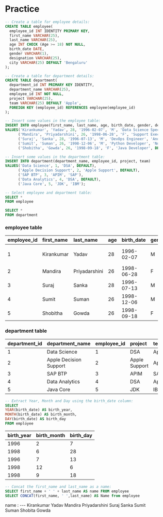 # **Practice**

```sql
-- Create a table for employee details:
CREATE TABLE employee(
  employee_id INT IDENTITY PRIMARY KEY,
  first_name VARCHAR(25),
  last_name VARCHAR(25),
  age INT CHECK (Age >= 18) NOT NULL,
  birth_date DATE,
  gender VARCHAR(1),
  designation VARCHAR(25),
  city VARCHAR(25) DEFAULT 'Bengaluru'
);
```
```sql
-- Create a table for department details:
CREATE TABLE department(
  department_id INT PRIMARY KEY IDENTITY,
  department_name VARCHAR(25),
  employee_id INT NOT NULL,
  project VARCHAR(25),
  team VARCHAR(25) DEFAULT 'Apple',
  FOREIGN KEY (employee_id) REFERENCES employee(employee_id)
);
```
```sql
-- Insert some values in the employee table:  
INSERT INTO employee(first_name, last_name, age, birth_date, gender, designation, city)
VALUES('Kirankumar', 'Yadav', 28, '1996-02-07', 'M', 'Data Science Specialist', 'Mumbai'),
      ('Mandira', 'Priyadarshini', 26, '1998-06-28', 'F', 'Support Executive', DEFAULT),
      ('Suraj', 'Sanka', 28, '1996-07-13', 'M', 'DevOps Engineer', 'Andhra Pradesh'),
      ('Sumit', 'Suman', 26, '1998-12-06', 'M', 'Python Developer', 'Noida'),
      ('Shobitha', 'Gowda', 26, '1998-09-18', 'F', 'Java Developer', DEFAULT);
```
```sql
-- Insert some values in the department table:
INSERT INTO department(department_name, employee_id, project, team)
VALUES('Data Science', 1, 'DSA', DEFAULT),
      ('Apple Decision Support', 2, 'Apple Support', DEFAULT),
      ('SAP BTP', 3, 'APIM', 'SAP'),
      ('Data Analytics', 4, 'DSA', DEFAULT),
      ('Java Core', 5, 'JDK', 'IBM');
```
```sql
-- Select employee and department table:
SELECT *
FROM employee

SELECT *
FROM department
```

### **employee table**
employee_id | first_name | last_name | age | birth_date | gender | designation | city
:--- | :--- | :--- | :--- | :--- | :--- | :--- | :---
1 | Kirankumar | Yadav | 28 | 1996-02-07 | M | Data Science Specialist | Mumbai
2 | Mandira | Priyadarshini | 26 | 1998-06-28 | F | Support Executive | Bengaluru
3 | Suraj | Sanka | 28 | 1996-07-13 | M | DevOps Engineer | Andhra Pradesh
4 | Sumit | Suman | 26 | 1998-12-06 | M | Python Developer | Noida
5 | Shobitha | Gowda | 26 | 1998-09-18 | F | Java Developer | Bengaluru

### **department table**
department_id | department_name | employee_id | project | team
:--- | :--- | :--- | :--- | :---
1 | Data Science | 1 | DSA | Apple
2 | Apple Decision Support | 2 | Apple Support | Apple
3 | SAP BTP | 3 | APIM | SAP
4 | Data Analytics | 4 | DSA | Apple
5 | Java Core | 5 | JDK | IBM

```sql
-- Extract Year, Month and Day using the birth_date column:
SELECT 
YEAR(birth_date) AS birth_year, 
MONTH(birth_date) AS birth_month, 
DAY(birth_date) AS birth_day
FROM employee
```
birth_year | birth_month | birth_day
:--- | :--- | :---
1996 | 2 | 7
1998 | 6 | 28
1996 | 7 | 13
1998 | 12 | 6
1998 | 9 | 18

```sql
-- Concat the first_name and last_name as a name:
SELECT first_name + ' ' + last_name AS name FROM employee
SELECT CONCAT(first_name, ' ',last_name) AS Name from employee
```
name
: ---
Kirankumar Yadav
Mandira Priyadarshini
Suraj Sanka
Sumit Suman
Shobita Gowda
